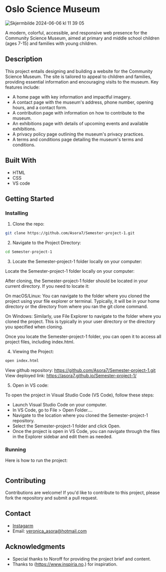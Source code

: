 # Oslo Science Museum


![Skjermbilde 2024-06-06 kl  11 39 05](https://github.com/Asora7/Semester-project-1/assets/142609146/61d4ae30-32e8-4141-859a-12e1428524a5)

A modern, colorful, accessible, and responsive web presence for the Community Science Museum, aimed at primary and middle school children (ages 7-15) and families with young children.


## Description

This project entails designing and building a website for the Community Science Museum. The site is tailored to appeal to children and families, providing essential information and encouraging visits to the museum. Key features include:

- A home page with key information and impactful imagery.
- A contact page with the museum's address, phone number, opening hours, and a contact form.
- A contribution page with information on how to contribute to the museum.
- An exhibitions page with details of upcoming events and available exhibitions.
- A privacy policy page outlining the museum's privacy practices.
- A terms and conditions page detailing the museum's terms and conditions.
  

## Built With

- HTML
- CSS
- VS code


## Getting Started

### Installing

1. Clone the repo:

```bash
git clone https://github.com/Asora7/Semester-project-1.git
```

2. Navigate to the Project Directory:
   
```bash
cd Semester-project-1
```

3. Locate the Semester-project-1 folder locally on your computer:

Locate the Semester-project-1 folder locally on your computer:

After cloning, the Semester-project-1 folder should be located in your current directory. If you need to locate it:

On macOS/Linux: You can navigate to the folder where you cloned the project using your file explorer or terminal. Typically, it will be in your home directory or the directory from where you ran the git clone command.

On Windows: Similarly, use File Explorer to navigate to the folder where you cloned the project. This is typically in your user directory or the directory you specified when cloning.

Once you locate the Semester-project-1 folder, you can open it to access all project files, including index.html.



4. Viewing the Project:

```bash
open index.html
```

View github repository: https://github.com/Asora7/Semester-project-1.git
View deployed link:  https://asora7.github.io/Semester-project-1/



5. Open in VS code:

To open the project in Visual Studio Code (VS Code), follow these steps:

- Launch Visual Studio Code on your computer.
- In VS Code, go to File > Open Folder....
- Navigate to the location where you cloned the Semester-project-1 repository.
- Select the Semester-project-1 folder and click Open.
- Once the project is open in VS Code, you can navigate through the files in the Explorer sidebar and edit them as needed.
   


### Running

Here is how to run the project:

```bash

```






## Contributing

Contributions are welcome! If you'd like to contribute to this project, please fork the repository and submit a pull request.


## Contact
- [Instagarm](https://www.instagram.com/veronicaasora/)
- Email: veronica_asora@hotmail.com


## Acknowledgments

- Special thanks to Noroff for providing the project brief and content.
- Thanks to (https://www.inspiria.no.) for inspiration.


